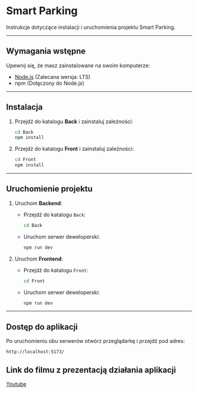 # Smart Parking

Instrukcje dotyczące instalacji i uruchomienia projektu Smart Parking.

---

## Wymagania wstępne

Upewnij się, że masz zainstalowane na swoim komputerze:

- [Node.js](https://nodejs.org/) (Zalecana wersja: LTS)
- npm (Dołączony do Node.js)

---

## Instalacja

1. Przejdź do katalogu **Back** i zainstaluj zależności:

   ```bash
   cd Back
   npm install
   ```

2. Przejdź do katalogu **Front** i zainstaluj zależności:

   ```bash
   cd Front
   npm install
   ```

---

## Uruchomienie projektu

1. Uruchom **Backend**:

   - Przejdź do katalogu `Back`:
     ```bash
     cd Back
     ```
   - Uruchom serwer deweloperski:
     ```bash
     npm run dev
     ```

2. Uruchom **Frontend**:

   - Przejdź do katalogu `Front`:
     ```bash
     cd Front
     ```
   - Uruchom serwer deweloperski:
     ```bash
     npm run dev
     ```

---

## Dostęp do aplikacji

Po uruchomieniu obu serwerów otwórz przeglądarkę i przejdź pod adres:

```
http://localhost:5173/
```
## Link do filmu z prezentacją działania aplikacji

[Youtube](https://youtu.be/X8_hpkz_-mw)